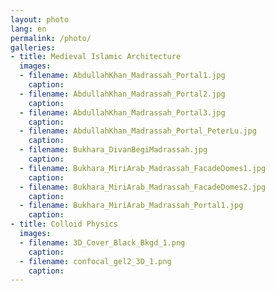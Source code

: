 ```yaml
---
layout: photo
lang: en
permalink: /photo/
galleries:
- title: Medieval Islamic Architecture
  images: 
  - filename: AbdullahKhan_Madrassah_Portal1.jpg
    caption: 
  - filename: AbdullahKhan_Madrassah_Portal2.jpg
    caption: 
  - filename: AbdullahKhan_Madrassah_Portal3.jpg
    caption: 
  - filename: AbdullahKhan_Madrassah_Portal_PeterLu.jpg
    caption:
  - filename: Bukhara_DivanBegiMadrassah.jpg
    caption:
  - filename: Bukhara_MiriArab_Madrassah_FacadeDomes1.jpg
    caption:
  - filename: Bukhara_MiriArab_Madrassah_FacadeDomes2.jpg
    caption:
  - filename: Bukhara_MiriArab_Madrassah_Portal1.jpg
    caption:
- title: Colloid Physics
  images: 
  - filename: 3D_Cover_Black_Bkgd_1.png
    caption: 
  - filename: confocal_gel2_3D_1.png
    caption: 
---
```

